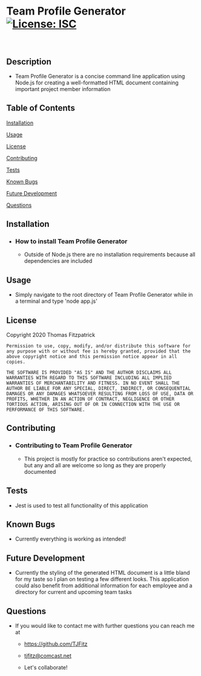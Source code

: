 # Team Profile Generator [![License: ISC](https://img.shields.io/badge/License-ISC-blue.svg)](https://opensource.org/licenses/ISC)
    
### 

<br>

## Description

  * Team Profile Generator is a concise command line application using Node.js for creating a well-formatted HTML document containing important project member information

## Table of Contents

[Installation](#installation)

[Usage](#usage)

[License](#license)

[Contributing](#contributing)

[Tests](#tests)

[Known Bugs](#known-bugs)

[Future Development](#future-development)

[Questions](#questions)

## Installation

  * ### How to install Team Profile Generator

    * Outside of Node.js there are no installation requirements because all dependencies are included

## Usage

  * Simply navigate to the root directory of Team Profile Generator while in a terminal and type 'node app.js'

## License

Copyright 2020 Thomas Fitzpatrick

    Permission to use, copy, modify, and/or distribute this software for any purpose with or without fee is hereby granted, provided that the above copyright notice and this permission notice appear in all copies.

    THE SOFTWARE IS PROVIDED "AS IS" AND THE AUTHOR DISCLAIMS ALL WARRANTIES WITH REGARD TO THIS SOFTWARE INCLUDING ALL IMPLIED WARRANTIES OF MERCHANTABILITY AND FITNESS. IN NO EVENT SHALL THE AUTHOR BE LIABLE FOR ANY SPECIAL, DIRECT, INDIRECT, OR CONSEQUENTIAL DAMAGES OR ANY DAMAGES WHATSOEVER RESULTING FROM LOSS OF USE, DATA OR PROFITS, WHETHER IN AN ACTION OF CONTRACT, NEGLIGENCE OR OTHER TORTIOUS ACTION, ARISING OUT OF OR IN CONNECTION WITH THE USE OR PERFORMANCE OF THIS SOFTWARE.

## Contributing

  * ### Contributing to Team Profile Generator

    * This project is mostly for practice so contributions aren't expected, but any and all are welcome so long as they are properly documented

## Tests

  * Jest is used to test all functionality of this application

## Known Bugs

  * Currently everything is working as intended!

## Future Development

  * Currently the styling of the generated HTML document is a little bland for my taste so I plan on testing a few different looks. This application could also benefit from additional information for each employee and a directory for current and upcoming team tasks

## Questions

  * If you would like to contact me with further questions you can reach me at 

    * https://github.com/TJFitz

    * tjfitz@comcast.net

    * Let's collaborate!